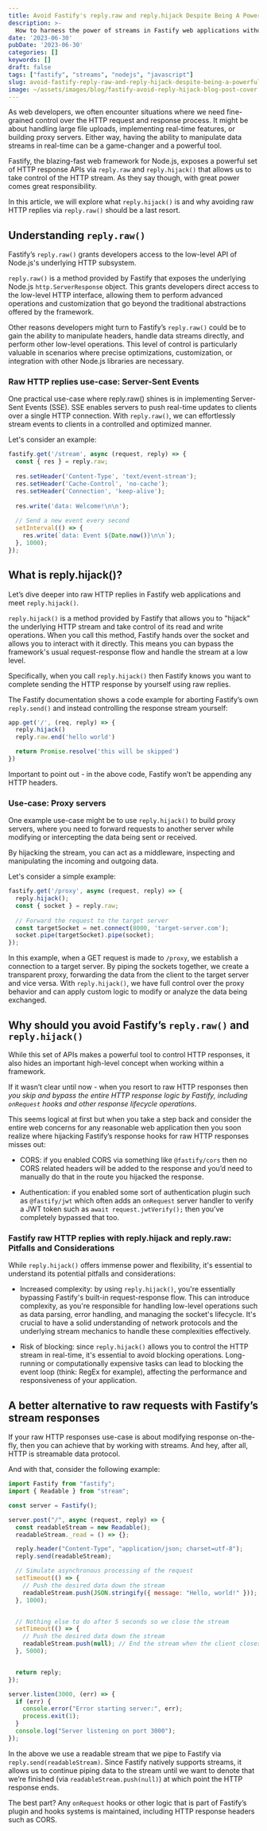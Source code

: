 ```yaml
---
title: Avoid Fastify's reply.raw and reply.hijack Despite Being A Powerful HTTP Streams Tool
description: >-
  How to harness the power of streams in Fastify web applications without resorting to raw HTTP replies via reply.raw() and reply.hijack().
date: '2023-06-30'
pubDate: '2023-06-30'
categories: []
keywords: []
draft: false
tags: ["fastify", "streams", "nodejs", "javascript"]
slug: avoid-fastify-reply-raw-and-reply-hijack-despite-being-a-powerful-http-streams-tool
image: ~/assets/images/blog/fastify-avoid-reply-hijack-blog-post-cover.png
---
```


As web developers, we often encounter situations where we need fine-grained control over the HTTP request and response process. It might be about handling large file uploads, implementing real-time features, or building proxy servers. Either way, having the ability to manipulate data streams in real-time can be a game-changer and a powerful tool.

Fastify, the blazing-fast web framework for Node.js, exposes a powerful set of HTTP response APIs via `reply.raw` and `reply.hijack()` that allows us to take control of the HTTP stream. As they say though, with great power comes great responsibility.

In this article, we will explore what `reply.hijack()` is and why avoiding raw HTTP replies via `reply.raw()` should be a last resort.

## Understanding `reply.raw()`

Fastify’s `reply.raw()` grants developers access to the low-level API of Node.js's underlying HTTP subsystem. 

`reply.raw()` is a method provided by Fastify that exposes the underlying Node.js `http.ServerResponse` object. This grants developers direct access to the low-level HTTP interface, allowing them to perform advanced operations and customization that go beyond the traditional abstractions offered by the framework.

Other reasons developers might turn to Fastify’s `reply.raw()` could be to gain the ability to manipulate headers, handle data streams directly, and perform other low-level operations. This level of control is particularly valuable in scenarios where precise optimizations, customization, or integration with other Node.js libraries are necessary.

### Raw HTTP replies use-case: Server-Sent Events

One practical use-case where reply.raw() shines is in implementing Server-Sent Events (SSE). SSE enables servers to push real-time updates to clients over a single HTTP connection. With `reply.raw()`, we can effortlessly stream events to clients in a controlled and optimized manner.

Let's consider an example:

```javascript
fastify.get('/stream', async (request, reply) => {
  const { res } = reply.raw;
  
  res.setHeader('Content-Type', 'text/event-stream');
  res.setHeader('Cache-Control', 'no-cache');
  res.setHeader('Connection', 'keep-alive');
  
  res.write('data: Welcome!\n\n');
  
  // Send a new event every second
  setInterval(() => {
    res.write(`data: Event ${Date.now()}\n\n`);
  }, 1000);
});

```

## What is reply.hijack()?

Let’s dive deeper into raw HTTP replies in Fastify web applications and meet `reply.hijack()`.

`reply.hijack()` is a method provided by Fastify that allows you to "hijack" the underlying HTTP stream and take control of its read and write operations. When you call this method, Fastify hands over the socket and allows you to interact with it directly. This means you can bypass the framework's usual request-response flow and handle the stream at a low level.

Specifically, when you call `reply.hijack()` then Fastify knows you want to complete sending the HTTP response by yourself using raw replies.

The Fastify documentation shows a code example for aborting Fastify’s own `reply.send()` and instead controlling the response stream yourself:

```javascript
app.get('/', (req, reply) => {
  reply.hijack()
  reply.raw.end('hello world')

  return Promise.resolve('this will be skipped')
})
```

Important to point out - in the above code, Fastify won’t be appending any HTTP headers.

### Use-case: Proxy servers

One example use-case might be to use `reply.hijack()` to build proxy servers, where you need to forward requests to another server while modifying or intercepting the data being sent or received.

By hijacking the stream, you can act as a middleware, inspecting and manipulating the incoming and outgoing data.

Let's consider a simple example:

```javascript
fastify.get('/proxy', async (request, reply) => {
  reply.hijack();
  const { socket } = reply.raw;
  
  // Forward the request to the target server
  const targetSocket = net.connect(8000, 'target-server.com');
  socket.pipe(targetSocket).pipe(socket);
});
```

In this example, when a GET request is made to `/proxy`, we establish a connection to a target server. By piping the sockets together, we create a transparent proxy, forwarding the data from the client to the target server and vice versa. With `reply.hijack()`, we have full control over the proxy behavior and can apply custom logic to modify or analyze the data being exchanged.

## Why should you avoid Fastify’s `reply.raw()` and `reply.hijack()`

While this set of APIs makes a powerful tool to control HTTP responses, it also hides an important high-level concept when working within a framework.

If it wasn’t clear until now - when you resort to raw HTTP responses then *you skip and bypass the entire HTTP response logic by Fastify, including `onRequest` hooks and other response lifecycle operations*.

This seems logical at first but when you take a step back and consider the entire web concerns for any reasonable web application then you soon realize where hijacking Fastify’s response hooks for raw HTTP responses misses out:

* CORS: if you enabled CORS via something like `@fastify/cors` then no CORS related headers will be added to the response and you’d need to manually do that in the route you hijacked the response.

* Authentication: if you enabled some sort of authentication plugin such as `@fastify/jwt` which often adds an `onRequest` server handler to verify a JWT token such as `await request.jwtVerify();` then you’ve completely bypassed that too.

### Fastify raw HTTP replies with reply.hijack and reply.raw: Pitfalls and Considerations

While `reply.hijack()` offers immense power and flexibility, it's essential to understand its potential pitfalls and considerations:

* Increased complexity: by using `reply.hijack()`, you're essentially bypassing Fastify's built-in request-response flow. This can introduce complexity, as you're responsible for handling low-level operations such as data parsing, error handling, and managing the socket's lifecycle. It's crucial to have a solid understanding of network protocols and the underlying stream mechanics to handle these complexities effectively.

* Risk of blocking: since `reply.hijack()` allows you to control the HTTP stream in real-time, it's essential to avoid blocking operations. Long-running or computationally expensive tasks can lead to blocking the event loop (think: RegEx for example), affecting the performance and responsiveness of your application.

## A better alternative to raw requests with Fastify’s stream responses

If your raw HTTP responses use-case is about modifying response on-the-fly, then you can achieve that by working with streams. And hey, after all, HTTP is streamable data protocol.

And with that, consider the following example:

```javascript
import Fastify from "fastify";
import { Readable } from "stream";

const server = Fastify();

server.post("/", async (request, reply) => {
  const readableStream = new Readable();
  readableStream._read = () => {};

  reply.header("Content-Type", "application/json; charset=utf-8");
  reply.send(readableStream);

  // Simulate asynchronous processing of the request
  setTimeout(() => {
    // Push the desired data down the stream
    readableStream.push(JSON.stringify({ message: "Hello, world!" }));
  }, 1000);


  // Nothing else to do after 5 seconds so we close the stream
  setTimeout(() => {
    // Push the desired data down the stream
    readableStream.push(null); // End the stream when the client closes the connection
  }, 5000);


  return reply;
});

server.listen(3000, (err) => {
  if (err) {
    console.error("Error starting server:", err);
    process.exit(1);
  }
  console.log("Server listening on port 3000");
});
```

In the above we use a readable stream that we pipe to Fastify via `reply.send(readableStream)`. Since Fastify natively supports streams, it allows us to continue piping data to the stream until we want to denote that we’re finished (via `readableStream.push(null)`) at which point the HTTP response ends.

The best part? Any `onRequest` hooks or other logic that is part of Fastify’s plugin and hooks systems is maintained, including HTTP response headers such as CORS.

